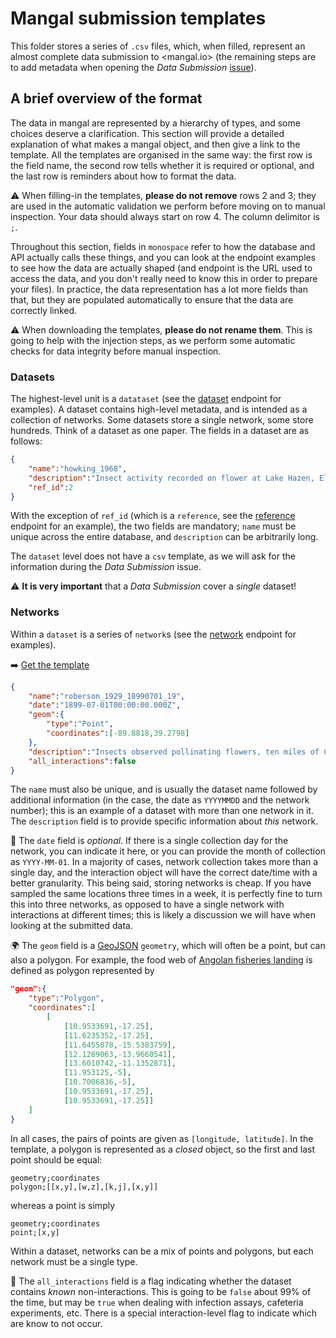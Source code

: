 # Mangal submission templates

This folder stores a series of `.csv` files, which, when filled, represent an
almost complete data submission to <mangal.io> (the remaining steps are to add
metadata when opening the *Data Submission* [issue]).

## A brief overview of the format

The data in mangal are represented by a hierarchy of types, and some choices
deserve a clarification. This section will provide a detailed explanation of
what makes a mangal object, and then give a link to the template. All the
templates are organised in the same way: the first row is the field name, the
second row tells whether it is required or optional, and the last row is
reminders about how to format the data.

⚠️ When filling-in the templates, **please do not remove** rows 2 and 3; they
are used in the automatic validation we perform before moving on to manual
inspection. Your data should always start on row 4. The column delimitor is `;`.

Throughout this section, fields in `monospace` refer to how the database and API
actually calls these things, and you can look at the endpoint examples to see
how the data are actually shaped (and endpoint is the URL used to access the
data, and you don't really need to know this in order to prepare your files). In
practice, the data representation has a lot more fields than that, but they are
populated automatically to ensure that the data are correctly linked.

⚠️ When downloading the templates, **please do not rename them**. This is going
to help with the injection steps, as we perform some automatic checks for data
integrity before manual inspection.

### Datasets

The highest-level unit is a `datataset` (see the [dataset] endpoint for
examples). A dataset contains high-level metadata, and is intended as a
collection of networks. Some datasets store a single network, some store
hundreds. Think of a dataset as one paper. The fields in a dataset are as
follows:

~~~json
{
    "name":"howking_1968",
    "description":"Insect activity recorded on flower at Lake Hazen, Ellesmere Island, N.W.T., Canada",
    "ref_id":2
}
~~~

With the exception of `ref_id` (which is a `reference`, see the [reference]
endpoint for an example), the two fields are mandatory; `name` must be unique
across the entire database, and `description` can be arbitrarily long.

The `dataset` level does not have a `csv` template, as we will ask for the
information during the *Data Submission* issue.

⚠️ **It is very important** that a *Data Submission* cover a *single* dataset!

### Networks

Within a `dataset` is a series of `network`s (see the [network] endpoint for
examples).

➡️ [Get the template](https://raw.githubusercontent.com/mangal-interactions/contribute/main/templates/networks.csv)

~~~json
{
    "name":"roberson_1929_18990701_19",
    "date":"1899-07-01T00:00:00.000Z",
    "geom":{
        "type":"Point",
        "coordinates":[-89.8818,39.2798]
    },
    "description":"Insects observed pollinating flowers, ten miles of Carlinville, Illinois, USA",
    "all_interactions":false
}
~~~

The `name` must also be unique, and is usually the dataset name followed by
additional information (in the case, the date as `YYYYMMDD` and the network
number); this is an example of a dataset with more than one network in it. The
`description` field is to provide specific information about *this* network.

📆 The `date` field is *optional*. If there is a single collection day for the
network, you can indicate it here, or you can provide the month of collection as
`YYYY-MM-01`. In a majority of cases, network collection takes more than a
single day, and the interaction object will have the correct date/time with a
better granularity. This being said, storing networks is cheap. If you have
sampled the same locations three times in a week, it is perfectly fine to turn
this into three networks, as opposed to have a single network with interactions
at different times; this is likely a discussion we will have when looking at the
submitted data.

🌍 The `geom` field is a [GeoJSON][geojson] `geometry`, which will often be a
point, but can also a polygon. For example, the food web of [Angolan fisheries
landing][angola] is defined as polygon represented by

~~~json
"geom":{
    "type":"Polygon",
    "coordinates":[
        [
            [10.9533691,-17.25],
            [11.6235352,-17.25],
            [11.6455078,-15.5383759],
            [12.1289063,-13.9660541],
            [13.6010742,-11.1352871],
            [11.953125,-5],
            [10.7006836,-5],
            [10.9533691,-17.25],
            [10.9533691,-17.25]]
    ]
}
~~~

In all cases, the pairs of points are given as `[longitude, latitude]`. In the
template, a polygon is represented as a *closed* object, so the first and last
point should be equal:

~~~csv
geometry;coordinates
polygon;[[x,y],[w,z],[k,j],[x,y]]
~~~

whereas a point is simply

~~~csv
geometry;coordinates
point;[x,y]
~~~

Within a dataset, networks can be a mix of points and polygons, but each network
must be a single type.

🔬 The `all_interactions` field is a flag indicating whether the dataset
contains *known* non-interactions. This is going to be `false` about 99% of the
time, but may be `true` when dealing with infection assays, cafeteria
experiments, etc. There is a special interaction-level flag to indicate which
are know to not occur.

<!-- links -->

[issue]: https://github.com/mangal-interactions/contribute/issues/new/choose
[dataset]: https://mangal.io/api/v2/dataset
[geojson]: https://geojson.org/
[angola]: https://mangal.io/api/v2/network/?q=Angolan%20fishery
[network]: https://mangal.io/api/v2/network
[interaction]: https://mangal.io/api/v2/interaction
[node]: https://mangal.io/api/v2/node
[taxonomy]: https://mangal.io/api/v2/taxonomy
[reference]: https://mangal.io/api/v2/reference